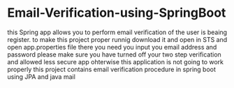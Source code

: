 # Email-Verification-using-SpringBoot
this Spring app allows you to perform email verification of the user is beaing register.
to make this project proper runnig download it and open in STS and open app.properties file
there you need you input you email address and password 
please make sure you have turned off your two step verification and allowed less secure app ohterwise this application is not going to work properly
this project contains email verification procedure in spring boot using JPA and java mail 
